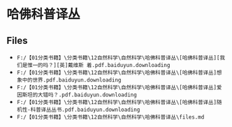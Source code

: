 # 哈佛科普译丛

## Files

- `F:/【01分类书籍】\分类书籍\12自然科学\自然科学\哈佛科普译丛\[哈佛科普译丛][我们是惟一的吗？][英]戴维斯 着.pdf.baiduyun.downloading`
- `F:/【01分类书籍】\分类书籍\12自然科学\自然科学\哈佛科普译丛\[哈佛科普译丛]想象中的世界.pdf.baiduyun.downloading`
- `F:/【01分类书籍】\分类书籍\12自然科学\自然科学\哈佛科普译丛\[哈佛科普译丛]爱因斯坦的大错吗？.pdf.baiduyun.downloading`
- `F:/【01分类书籍】\分类书籍\12自然科学\自然科学\哈佛科普译丛\[哈佛科普译丛]随机性-科普译丛丛书.pdf.baiduyun.downloading`
- `F:/【01分类书籍】\分类书籍\12自然科学\自然科学\哈佛科普译丛\files.md`
